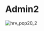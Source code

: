 # Admin2

![hrv_pop20_2](https://user-images.githubusercontent.com/78221789/110233127-f93a5300-7f5c-11eb-939e-2bb34b295741.png)
